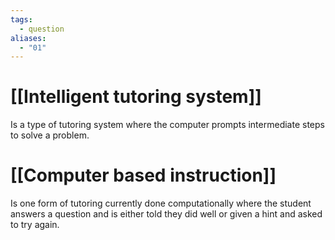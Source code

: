 ```yaml
---
tags:
  - question
aliases:
  - "01"
---
```

# [[Intelligent tutoring system]]
Is a type of tutoring system where the computer prompts intermediate steps to solve a problem.

# [[Computer based instruction]]
Is one form of tutoring currently done computationally where the student answers a question and is either told they did well or given a hint and asked to try again.